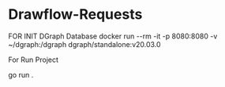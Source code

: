 # Drawflow-Requests

FOR INIT DGraph Database
docker run --rm -it -p 8080:8080 -v ~/dgraph:/dgraph dgraph/standalone:v20.03.0

For Run Project

go run .
